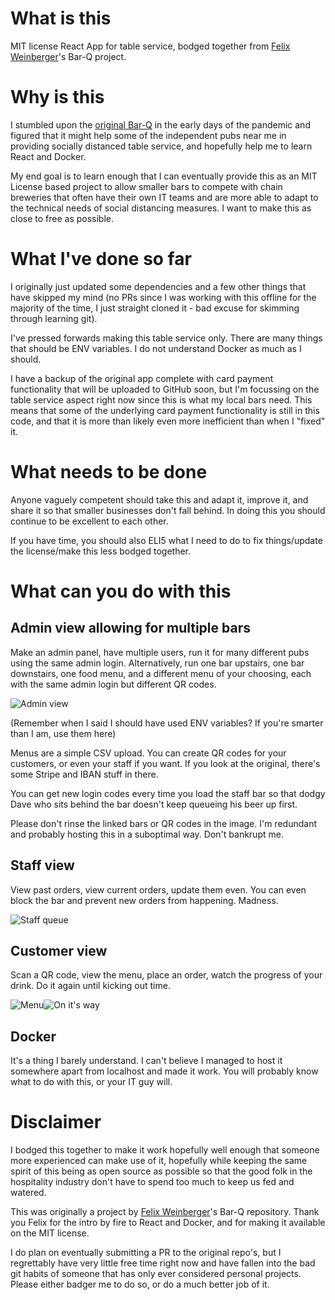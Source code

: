 # What is this
MIT license React App for table service, bodged together from [Felix Weinberger](https://github.com/felixweinberger)'s Bar-Q project.

# Why is this
I stumbled upon the [original Bar-Q](https://github.com/felixweinberger/barq-server) in the early days of the pandemic and figured that it might help some of the independent pubs near me in providing socially distanced table service, and hopefully help me to learn React and Docker. 

My end goal is to learn enough that I can eventually provide this as an MIT License based project to allow smaller bars to compete with chain breweries that often have their own IT teams and are more able to adapt to the technical needs of social distancing measures. I want to make this as close to free as possible.

# What I've done so far
I originally just updated some dependencies and a few other things that have skipped my mind (no PRs since I was working with this offline for the majority of the time, I just straight cloned it - bad excuse for skimming through learning git).

I've pressed forwards making this table service only. There are many things that should be ENV variables. I do not understand Docker as much as I should. 

I have a backup of the original app complete with card payment functionality that will be uploaded to GitHub soon, but I'm focussing on the table service aspect right now since this is what my local bars need. This means that some of the underlying card payment functionality is still in this code, and that it is more than likely even more inefficient than when I "fixed" it.

# What needs to be done

Anyone vaguely competent should take this and adapt it, improve it, and share it so that smaller businesses don't fall behind. In doing this you should continue to be excellent to each other.

If you have time, you should also ELI5 what I need to do to fix things/update the license/make this less bodged together.

# What can you do with this

## Admin view allowing for multiple bars

Make an admin panel, have multiple users, run it for many different pubs using the same admin login. Alternatively, run one bar upstairs, one bar downstairs, one food menu, and a different menu of your choosing, each with the same admin login but different QR codes.

![Admin view](/chrome_DsPMtqMMXQ.png)

(Remember when I said I should have used ENV variables? If you're smarter than I am, use them here)

Menus are a simple CSV upload. You can create QR codes for your customers, or even your staff if you want. If you look at the original, there's some Stripe and IBAN stuff in there.

You can get new login codes every time you load the staff bar so that dodgy Dave who sits behind the bar doesn't keep queueing his beer up first.

Please don't rinse the linked bars or QR codes in the image. I'm redundant and probably hosting this in a suboptimal way. Don't bankrupt me.

## Staff view

View past orders, view current orders, update them even. You can even block the bar and prevent new orders from happening. Madness.

![Staff queue](chrome_v59ZqUHk9v.png)

## Customer view

Scan a QR code, view the menu, place an order, watch the progress of your drink. Do it again until kicking out time.

![Menu](chrome_RX9MCZl0IF.png)![On it's way](chrome_fUSBqE67El.png)

## Docker

It's a thing I barely understand. I can't believe I managed to host it somewhere apart from localhost and made it work. You will probably know what to do with this, or your IT guy will.

# Disclaimer
I bodged this together to make it work hopefully well enough that someone more experienced can make use of it, hopefully while keeping the same spirit of this being as open source as possible so that the good folk in the hospitality industry don't have to spend too much to keep us fed and watered.

This was originally a project by [Felix Weinberger](https://github.com/felixweinberger)'s Bar-Q repository. Thank you Felix for the intro by fire to React and Docker, and for making it available on the MIT license.

I do plan on eventually submitting a PR to the original repo's, but I regrettably have very little free time right now and have fallen into the bad git habits of someone that has only ever considered personal projects. Please either badger me to do so, or do a much better job of it.
